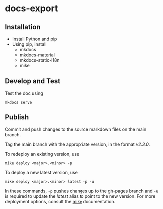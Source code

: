 # docs-export

## Installation
* Install Python and pip
* Using pip, install
    * mkdocs
    * mkdocs-material
    * mkdocs-static-i18n
    * mike
 
## Develop and Test
Test the doc using
```
mkdocs serve
```

## Publish
Commit and push changes to the source markdown files on the main branch.

Tag the main branch with the appropriate version, in the format *v2.3.0*.

To redeploy an existing version, use
```
mike deploy <major>.<minor> -p
```

To deploy a new latest version, use
```
mike deploy <major>.<minor> latest -p -u
```

In these commands, `-p` pushes changes up to the gh-pages branch and `-u` is required to update the *latest* alias to point to the new version.
For more deployment options, consult the [mike](https://github.com/jimporter/mike) documentation.
